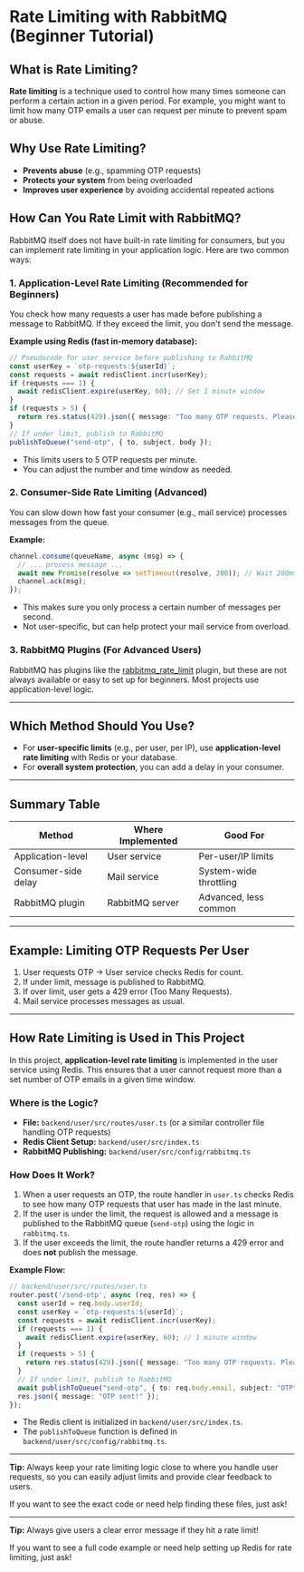 # Rate Limiting with RabbitMQ (Beginner Tutorial)

## What is Rate Limiting?

**Rate limiting** is a technique used to control how many times someone can perform a certain action in a given period. For example, you might want to limit how many OTP emails a user can request per minute to prevent spam or abuse.

## Why Use Rate Limiting?
- **Prevents abuse** (e.g., spamming OTP requests)
- **Protects your system** from being overloaded
- **Improves user experience** by avoiding accidental repeated actions

## How Can You Rate Limit with RabbitMQ?

RabbitMQ itself does not have built-in rate limiting for consumers, but you can implement rate limiting in your application logic. Here are two common ways:

### 1. Application-Level Rate Limiting (Recommended for Beginners)

You check how many requests a user has made before publishing a message to RabbitMQ. If they exceed the limit, you don't send the message.

**Example using Redis (fast in-memory database):**

```ts
// Pseudocode for user service before publishing to RabbitMQ
const userKey = `otp-requests:${userId}`;
const requests = await redisClient.incr(userKey);
if (requests === 1) {
  await redisClient.expire(userKey, 60); // Set 1 minute window
}
if (requests > 5) {
  return res.status(429).json({ message: "Too many OTP requests. Please try again later." });
}
// If under limit, publish to RabbitMQ
publishToQueue("send-otp", { to, subject, body });
```
- This limits users to 5 OTP requests per minute.
- You can adjust the number and time window as needed.

### 2. Consumer-Side Rate Limiting (Advanced)

You can slow down how fast your consumer (e.g., mail service) processes messages from the queue.

**Example:**
```ts
channel.consume(queueName, async (msg) => {
  // ... process message ...
  await new Promise(resolve => setTimeout(resolve, 200)); // Wait 200ms between messages
  channel.ack(msg);
});
```
- This makes sure you only process a certain number of messages per second.
- Not user-specific, but can help protect your mail service from overload.

### 3. RabbitMQ Plugins (For Advanced Users)

RabbitMQ has plugins like the [rabbitmq_rate_limit](https://github.com/rabbitmq/rabbitmq-server/issues/110) plugin, but these are not always available or easy to set up for beginners. Most projects use application-level logic.

---

## Which Method Should You Use?
- For **user-specific limits** (e.g., per user, per IP), use **application-level rate limiting** with Redis or your database.
- For **overall system protection**, you can add a delay in your consumer.

---

## Summary Table

| Method                | Where Implemented | Good For                |
|-----------------------|-------------------|-------------------------|
| Application-level     | User service      | Per-user/IP limits      |
| Consumer-side delay   | Mail service      | System-wide throttling  |
| RabbitMQ plugin       | RabbitMQ server   | Advanced, less common   |

---

## Example: Limiting OTP Requests Per User

1. User requests OTP → User service checks Redis for count.
2. If under limit, message is published to RabbitMQ.
3. If over limit, user gets a 429 error (Too Many Requests).
4. Mail service processes messages as usual.

---

## How Rate Limiting is Used in This Project

In this project, **application-level rate limiting** is implemented in the user service using Redis. This ensures that a user cannot request more than a set number of OTP emails in a given time window.

### Where is the Logic?

- **File:** `backend/user/src/routes/user.ts` (or a similar controller file handling OTP requests)
- **Redis Client Setup:** `backend/user/src/index.ts`
- **RabbitMQ Publishing:** `backend/user/src/config/rabbitmq.ts`

### How Does It Work?
1. When a user requests an OTP, the route handler in `user.ts` checks Redis to see how many OTP requests that user has made in the last minute.
2. If the user is under the limit, the request is allowed and a message is published to the RabbitMQ queue (`send-otp`) using the logic in `rabbitmq.ts`.
3. If the user exceeds the limit, the route handler returns a 429 error and does **not** publish the message.

**Example Flow:**
```ts
// backend/user/src/routes/user.ts
router.post('/send-otp', async (req, res) => {
  const userId = req.body.userId;
  const userKey = `otp-requests:${userId}`;
  const requests = await redisClient.incr(userKey);
  if (requests === 1) {
    await redisClient.expire(userKey, 60); // 1 minute window
  }
  if (requests > 5) {
    return res.status(429).json({ message: "Too many OTP requests. Please try again later." });
  }
  // If under limit, publish to RabbitMQ
  await publishToQueue("send-otp", { to: req.body.email, subject: "OTP", body: req.body.otp });
  res.json({ message: "OTP sent!" });
});
```

- The Redis client is initialized in `backend/user/src/index.ts`.
- The `publishToQueue` function is defined in `backend/user/src/config/rabbitmq.ts`.

---

**Tip:** Always keep your rate limiting logic close to where you handle user requests, so you can easily adjust limits and provide clear feedback to users.

If you want to see the exact code or need help finding these files, just ask!

---

**Tip:** Always give users a clear error message if they hit a rate limit!

If you want to see a full code example or need help setting up Redis for rate limiting, just ask!
